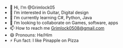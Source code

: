 - 👋 Hi, I’m @Grimlock05
- 👀 I’m interested in Guitar, Digital design
- 🌱 I’m currently learning C#, Python, Java
- 💞️ I’m looking to collaborate on Games, software, apps
- 📫 How to reach me Grimlock0508@gmail.com
- 😄 Pronouns: He/Him
- ⚡ Fun fact: I like Pinapple on Pizza

<!---
Grimlock05/Grimlock05 is a ✨ special ✨ repository because its `README.md` (this file) appears on your GitHub profile.
You can click the Preview link to take a look at your changes.
--->
